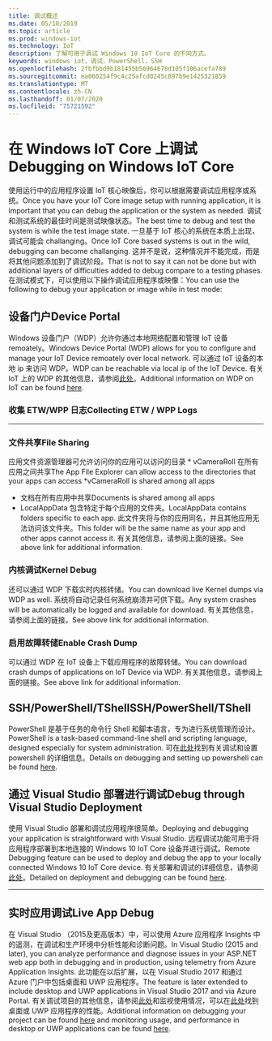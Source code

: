 ```yaml
---
title: 调试概述
ms.date: 05/10/2019
ms.topic: article
ms.prod: windows-iot
ms.technology: IoT
description: 了解可用于调试 Windows 10 IoT Core 的不同方式。
keywords: windows iot，调试，PowerShell，SSH
ms.openlocfilehash: 2fbfbbd9b181455b56964678d105f106acefa789
ms.sourcegitcommit: ea060254f9c4c25afcd0245c897b9e1425321859
ms.translationtype: MT
ms.contentlocale: zh-CN
ms.lasthandoff: 01/07/2020
ms.locfileid: "75721592"
---
```

# <a name="debugging-on-windows-iot-core"></a><span data-ttu-id="ee6c1-104">在 Windows IoT Core 上调试</span><span class="sxs-lookup"><span data-stu-id="ee6c1-104">Debugging on Windows IoT Core</span></span>
<span data-ttu-id="ee6c1-105">使用运行中的应用程序设置 IoT 核心映像后，你可以根据需要调试应用程序或系统。</span><span class="sxs-lookup"><span data-stu-id="ee6c1-105">Once you have your IoT Core image setup with running application, it is important that you can debug the application or the system as needed.</span></span> <span data-ttu-id="ee6c1-106">调试和测试系统的最佳时间是测试映像状态。</span><span class="sxs-lookup"><span data-stu-id="ee6c1-106">The best time to debug and test the system is while the test image state.</span></span> <span data-ttu-id="ee6c1-107">一旦基于 IoT 核心的系统在本质上出现，调试可能会 challanging。</span><span class="sxs-lookup"><span data-stu-id="ee6c1-107">Once IoT Core based systems is out in the wild, debugging can become challanging.</span></span> <span data-ttu-id="ee6c1-108">这并不是说，这种情况并不能完成，而是将其他问题添加到了调试阶段。</span><span class="sxs-lookup"><span data-stu-id="ee6c1-108">That is not to say it can not be done but with additional layers of difficulties added to debug compare to a testing phases.</span></span> <span data-ttu-id="ee6c1-109">在测试模式下，可以使用以下操作调试应用程序或映像：</span><span class="sxs-lookup"><span data-stu-id="ee6c1-109">You can use the following to debug your application or image while in test mode:</span></span>

## <a name="device-portal"></a><span data-ttu-id="ee6c1-110">设备门户</span><span class="sxs-lookup"><span data-stu-id="ee6c1-110">Device Portal</span></span>
<span data-ttu-id="ee6c1-111">Windows 设备门户（WDP）允许你通过本地网络配置和管理 IoT 设备 remoately。</span><span class="sxs-lookup"><span data-stu-id="ee6c1-111">Windows Device Portal (WDP) allows for you to configure and manage your IoT Device remoately over local network.</span></span> <span data-ttu-id="ee6c1-112">可以通过 IoT 设备的本地 ip 来访问 WDP。</span><span class="sxs-lookup"><span data-stu-id="ee6c1-112">WDP can be reachable via local ip of the IoT Device.</span></span> <span data-ttu-id="ee6c1-113">有关 IoT 上的 WDP 的其他信息，请参阅[此处](https://docs.microsoft.com/windows/iot-core/manage-your-device/DevicePortal)。</span><span class="sxs-lookup"><span data-stu-id="ee6c1-113">Additional information on WDP on IoT can be found [here](https://docs.microsoft.com/windows/iot-core/manage-your-device/DevicePortal).</span></span>

### <a name="collecting-etw--wpp-logs"></a><span data-ttu-id="ee6c1-114">收集 ETW/WPP 日志</span><span class="sxs-lookup"><span data-stu-id="ee6c1-114">Collecting ETW / WPP Logs</span></span> 
-----

### <a name="file-sharing"></a><span data-ttu-id="ee6c1-115">文件共享</span><span class="sxs-lookup"><span data-stu-id="ee6c1-115">File Sharing</span></span>
<span data-ttu-id="ee6c1-116">应用文件资源管理器可允许访问你的应用可以访问的目录 \* vCameraRoll 在所有应用之间共享</span><span class="sxs-lookup"><span data-stu-id="ee6c1-116">The App File Explorer can allow access to the directories that your apps can access \*vCameraRoll is shared among all apps</span></span>
* <span data-ttu-id="ee6c1-117">文档在所有应用中共享</span><span class="sxs-lookup"><span data-stu-id="ee6c1-117">Documents is shared among all apps</span></span>
* <span data-ttu-id="ee6c1-118">LocalAppData 包含特定于每个应用的文件夹。</span><span class="sxs-lookup"><span data-stu-id="ee6c1-118">LocalAppData contains folders specific to each app.</span></span> <span data-ttu-id="ee6c1-119">此文件夹将与你的应用同名，并且其他应用无法访问该文件夹。</span><span class="sxs-lookup"><span data-stu-id="ee6c1-119">This folder will be the same name as your app and other apps cannot access it.</span></span>
<span data-ttu-id="ee6c1-120">有关其他信息，请参阅上面的链接。</span><span class="sxs-lookup"><span data-stu-id="ee6c1-120">See above link for additional information.</span></span>

### <a name="kernel-debug"></a><span data-ttu-id="ee6c1-121">内核调试</span><span class="sxs-lookup"><span data-stu-id="ee6c1-121">Kernel Debug</span></span>
<span data-ttu-id="ee6c1-122">还可以通过 WDP 下载实时内核转储。</span><span class="sxs-lookup"><span data-stu-id="ee6c1-122">You can download live Kernel dumps via WDP as well.</span></span> <span data-ttu-id="ee6c1-123">系统将自动记录任何系统崩溃并可供下载。</span><span class="sxs-lookup"><span data-stu-id="ee6c1-123">Any system crashes will be automatically be logged and available for download.</span></span> <span data-ttu-id="ee6c1-124">有关其他信息，请参阅上面的链接。</span><span class="sxs-lookup"><span data-stu-id="ee6c1-124">See above link for additional information.</span></span>

### <a name="enable-crash-dump"></a><span data-ttu-id="ee6c1-125">启用故障转储</span><span class="sxs-lookup"><span data-stu-id="ee6c1-125">Enable Crash Dump</span></span>
<span data-ttu-id="ee6c1-126">可以通过 WDP 在 IoT 设备上下载应用程序的故障转储。</span><span class="sxs-lookup"><span data-stu-id="ee6c1-126">You can download crash dumps of applications on IoT Device via WDP.</span></span> <span data-ttu-id="ee6c1-127">有关其他信息，请参阅上面的链接。</span><span class="sxs-lookup"><span data-stu-id="ee6c1-127">See above link for additional information.</span></span>

## <a name="sshpowershelltshell"></a><span data-ttu-id="ee6c1-128">SSH/PowerShell/TShell</span><span class="sxs-lookup"><span data-stu-id="ee6c1-128">SSH/PowerShell/TShell</span></span>
<span data-ttu-id="ee6c1-129">PowerShell 是基于任务的命令行 Shell 和脚本语言，专为进行系统管理而设计。</span><span class="sxs-lookup"><span data-stu-id="ee6c1-129">PowerShell is a task-based command-line shell and scripting language, designed especially for system administration.</span></span> <span data-ttu-id="ee6c1-130">可在[此处](../connect-your-device/powershell.md)找到有关调试和设置 powershell 的详细信息。</span><span class="sxs-lookup"><span data-stu-id="ee6c1-130">Details on debugging and setting up powershell can be found [here](../connect-your-device/powershell.md).</span></span>

## <a name="debug-through-visual-studio-deployment"></a><span data-ttu-id="ee6c1-131">通过 Visual Studio 部署进行调试</span><span class="sxs-lookup"><span data-stu-id="ee6c1-131">Debug through Visual Studio Deployment</span></span>
<span data-ttu-id="ee6c1-132">使用 Visual Studio 部署和调试应用程序很简单。</span><span class="sxs-lookup"><span data-stu-id="ee6c1-132">Deploying and debugging your application is straightforward with Visual Studio.</span></span> <span data-ttu-id="ee6c1-133">远程调试功能可用于将应用程序部署到本地连接的 Windows 10 IoT Core 设备并进行调试。</span><span class="sxs-lookup"><span data-stu-id="ee6c1-133">Remote Debugging feature can be used to deploy and debug the app to your locally connected Windows 10 IoT Core device.</span></span> <span data-ttu-id="ee6c1-134">有关部署和调试的详细信息，请参阅[此处](../develop-your-app/RemoteDebugging.md)。</span><span class="sxs-lookup"><span data-stu-id="ee6c1-134">Detailed on deployment and debugging can be found [here](../develop-your-app/RemoteDebugging.md).</span></span>

-----
## <a name="live-app-debug"></a><span data-ttu-id="ee6c1-135">实时应用调试</span><span class="sxs-lookup"><span data-stu-id="ee6c1-135">Live App Debug</span></span>
<span data-ttu-id="ee6c1-136">在 Visual Studio （2015及更高版本）中，可以使用 Azure 应用程序 Insights 中的遥测，在调试和生产环境中分析性能和诊断问题。</span><span class="sxs-lookup"><span data-stu-id="ee6c1-136">In Visual Studio (2015 and later), you can analyze performance and diagnose issues in your ASP.NET web app both in debugging and in production, using telemetry from Azure Application Insights.</span></span> <span data-ttu-id="ee6c1-137">此功能在以后扩展，以在 Visual Studio 2017 和通过 Azure 门户中包括桌面和 UWP 应用程序。</span><span class="sxs-lookup"><span data-stu-id="ee6c1-137">The feature is later extended to include desktop and UWP applications in Visual Studio 2017 and via Azure Portal.</span></span> <span data-ttu-id="ee6c1-138">有关调试项目的其他信息，请参阅[此处](https://docs.microsoft.com/azure/azure-monitor/app/visual-studio)和监视使用情况，可以在[此处](https://docs.microsoft.com/azure/azure-monitor/app/windows-desktop)找到桌面或 UWP 应用程序的性能。</span><span class="sxs-lookup"><span data-stu-id="ee6c1-138">Additional information on debugging your project can be found [here](https://docs.microsoft.com/azure/azure-monitor/app/visual-studio) and monitoring usage, and performance in desktop or UWP applications can be found [here](https://docs.microsoft.com/azure/azure-monitor/app/windows-desktop).</span></span>
